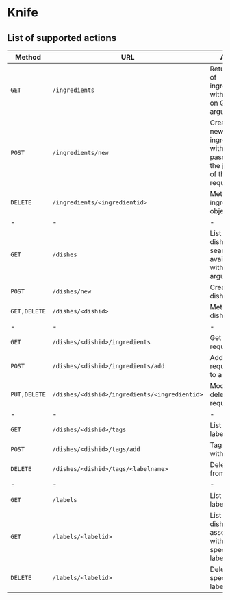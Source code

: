 # Knife

## List of supported actions
|Method|URL|Action|
|-|-|-|
|`GET`|`/ingredients`|Returns a list of ingredients, with search on GET arguments|
|`POST`|`/ingredients/new`|Creates a new ingredient, with data passed in the json field of the request|
|`DELETE`|`/ingredients/<ingredientid>`|Method on ingredient objects|
|-|-|-|
|`GET`|`/dishes`|List recorded dishes, search available with GET arguments|
|`POST`|`/dishes/new`|Create a new dish|
|`GET,DELETE`|`/dishes/<dishid>`|Methods on dish objects|
|-|-|-|
|`GET`|`/dishes/<dishid>/ingredients`|Get a dish's requirements|
|`POST`|`/dishes/<dishid>/ingredients/add`|Add a requirement to a recipe|
|`PUT,DELETE`|`/dishes/<dishid>/ingredients/<ingredientid>`|Modify or delete a requirement|
|-|-|-|
|`GET`|`/dishes/<dishid>/tags`|List a dish's labels|
|`POST`|`/dishes/<dishid>/tags/add`|Tag a dish with a label|
|`DELETE`|`/dishes/<dishid>/tags/<labelname>`|Delete a tag from a dish|
|-|-|-|
|`GET`|`/labels`|List available labels|
|`GET`|`/labels/<labelid>`|List the dishes associated with a specific label|
|`DELETE`|`/labels/<labelid>`|Delete a specific label|
